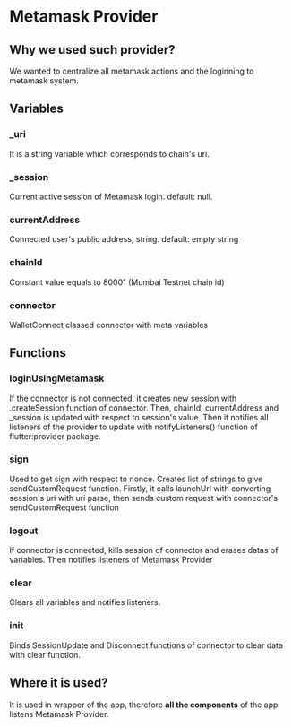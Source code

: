 # Metamask Provider

## Why we used such provider?
We wanted to centralize all metamask actions and the loginning to metamask system.

## Variables

### _uri
It is a string variable which corresponds to chain's uri.

### _session
Current active session of Metamask login. default: null.

### currentAddress
Connected user's public address, string. default: empty string

### chainId
Constant value equals to 80001 (Mumbai Testnet chain id)

### connector
WalletConnect classed connector with meta variables

## Functions

### loginUsingMetamask
If the connector is not connected, it creates new session with .createSession function of connector. Then, chainId, currentAddress and _session is updated with respect to session's value. Then it notifies all listeners of the provider to update with notifyListeners() function of flutter:provider package.

### sign
Used to get sign with respect to nonce. Creates list of strings to give sendCustomRequest function. Firstly, it calls launchUrl with converting session's uri with uri parse, then sends custom request with connector's sendCustomRequest function

### logout
If connector is connected, kills session of connector and erases datas of variables. Then notifies listeners of Metamask Provider

### clear
Clears all variables and notifies listeners.

### init
Binds SessionUpdate and Disconnect functions of connector to clear data with clear function.


## Where it is used?
It is used in wrapper of the app, therefore **all the components** of the app listens Metamask Provider.
